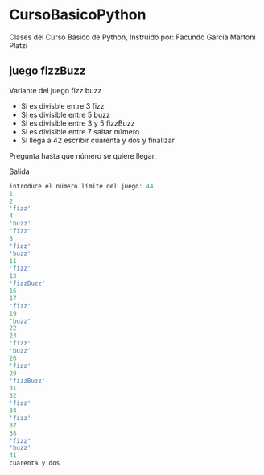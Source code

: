 # CursoBasicoPython

Clases del Curso Básico de Python, Instruido por: Facundo García Martoni Platzi

## juego fizzBuzz

Variante del juego fizz buzz

- Si es divisble entre 3 fizz
- Si es divisible entre 5 buzz
- Si es divisible entre 3 y 5 fizzBuzz
- Si es divisible entre 7 saltar número
- Si llega a 42 escribir cuarenta y dos y finalizar

Pregunta hasta que número se quiere llegar.

Salida

```javascript
introduce el número límite del juego: 44
1
2
'fizz'
4
'buzz'
'fizz'
8
'fizz'
'buzz'
11
'fizz'
13
'fizzBuzz'
16
17
'fizz'
19
'buzz'
22
23
'fizz'
'buzz'
26
'fizz'
29
'fizzBuzz'
31
32
'fizz'
34
'fizz'
37
38
'fizz'
'buzz'
41
cuarenta y dos
```
